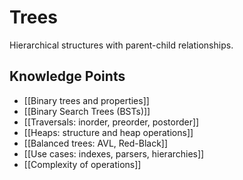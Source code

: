 # Trees

Hierarchical structures with parent-child relationships.

## Knowledge Points
- [[Binary trees and properties]]
- [[Binary Search Trees (BSTs)]]
- [[Traversals: inorder, preorder, postorder]]
- [[Heaps: structure and heap operations]]
- [[Balanced trees: AVL, Red-Black]]
- [[Use cases: indexes, parsers, hierarchies]]
- [[Complexity of operations]]
